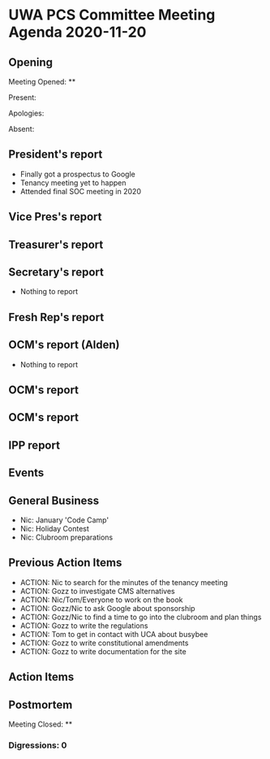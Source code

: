 # UWA PCS Committee Meeting Agenda 2020-11-20

## Opening

Meeting Opened: **

Present:

Apologies:

Absent:

## President's report

- Finally got a prospectus to Google
- Tenancy meeting yet to happen
- Attended final SOC meeting in 2020

## Vice Pres's report

## Treasurer's report

## Secretary's report

- Nothing to report

## Fresh Rep's report

## OCM's report (Alden)

- Nothing to report

## OCM's report

## OCM's report

## IPP report

## Events

## General Business

- Nic: January 'Code Camp'
- Nic: Holiday Contest
- Nic: Clubroom preparations

## Previous Action Items

- ACTION: Nic to search for the minutes of the tenancy meeting
- ACTION: Gozz to investigate CMS alternatives
- ACTION: Nic/Tom/Everyone to work on the book
- ACTION: Gozz/Nic to ask Google about sponsorship
- ACTION: Gozz/Nic to find a time to go into the clubroom and plan things
- ACTION: Gozz to write the regulations
- ACTION: Tom to get in contact with UCA about busybee
- ACTION: Gozz to write constitutional amendments
- ACTION: Gozz to write documentation for the site

## Action Items

## Postmortem

Meeting Closed: **

### Digressions: 0
